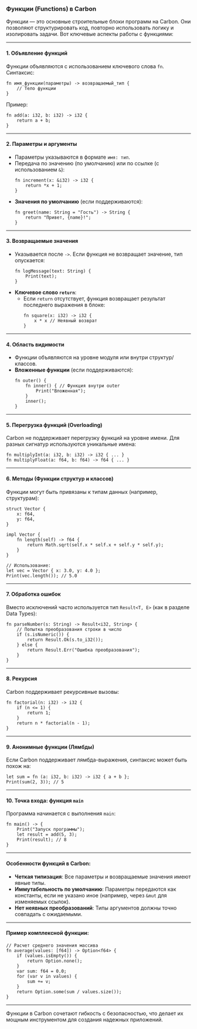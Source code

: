 ### Функции (Functions) в Carbon

Функции — это основные строительные блоки программ на Carbon. Они позволяют структурировать код, повторно использовать логику и изолировать задачи. Вот ключевые аспекты работы с функциями:

---

#### 1. **Объявление функций**
Функции объявляются с использованием ключевого слова `fn`. Синтаксис:  
```carbon
fn имя_функции(параметры) -> возвращаемый_тип {
    // Тело функции
}
```

Пример:  
```carbon
fn add(a: i32, b: i32) -> i32 {
    return a + b;
}
```

---

#### 2. **Параметры и аргументы**
- Параметры указываются в формате `имя: тип`.  
- Передача по значению (по умолчанию) или по ссылке (с использованием `&`):  
  ```carbon
  fn increment(x: &i32) -> i32 {
      return *x + 1;
  }
  ```
- **Значения по умолчанию** (если поддерживаются):  
  ```carbon
  fn greet(name: String = "Гость") -> String {
      return "Привет, {name}!";
  }
  ```

---

#### 3. **Возвращаемые значения**
- Указывается после `->`. Если функция не возвращает значение, тип опускается:  
  ```carbon
  fn logMessage(text: String) {
      Print(text);
  }
  ```
- **Ключевое слово `return`**:  
  - Если `return` отсутствует, функция возвращает результат последнего выражения в блоке:  
    ```carbon
    fn square(x: i32) -> i32 {
        x * x // Неявный возврат
    }
    ```

---

#### 4. **Область видимости**
- Функции объявляются на уровне модуля или внутри структур/классов.  
- **Вложенные функции** (если поддерживаются):  
  ```carbon
  fn outer() {
      fn inner() { // Функция внутри outer
          Print("Вложенная");
      }
      inner();
  }
  ```

---

#### 5. **Перегрузка функций (Overloading)**
Carbon не поддерживает перегрузку функций на уровне имени. Для разных сигнатур используются уникальные имена:  
```carbon
fn multiplyInt(a: i32, b: i32) -> i32 { ... }
fn multiplyFloat(a: f64, b: f64) -> f64 { ... }
```

---

#### 6. **Методы (Функции структур и классов)**
Функции могут быть привязаны к типам данных (например, структурам):  
```carbon
struct Vector {
    x: f64,
    y: f64,
}

impl Vector {
    fn length(self) -> f64 {
        return Math.sqrt(self.x * self.x + self.y * self.y);
    }
}

// Использование:
let vec = Vector { x: 3.0, y: 4.0 };
Print(vec.length()); // 5.0
```

---

#### 7. **Обработка ошибок**
Вместо исключений часто используется тип `Result<T, E>` (как в разделе Data Types):  
```carbon
fn parseNumber(s: String) -> Result<i32, String> {
    // Попытка преобразования строки в число
    if (s.isNumeric()) {
        return Result.Ok(s.to_i32());
    } else {
        return Result.Err("Ошибка преобразования");
    }
}
```

---

#### 8. **Рекурсия**
Carbon поддерживает рекурсивные вызовы:  
```carbon
fn factorial(n: i32) -> i32 {
    if (n <= 1) {
        return 1;
    }
    return n * factorial(n - 1);
}
```

---

#### 9. **Анонимные функции (Лямбды)**
Если Carbon поддерживает лямбда-выражения, синтаксис может быть похож на:  
```carbon
let sum = fn (a: i32, b: i32) -> i32 { a + b };
Print(sum(2, 3)); // 5
```

---

#### 10. **Точка входа: функция `main`**
Программа начинается с выполнения `main`:  
```carbon
fn main() -> {
    Print("Запуск программы");
    let result = add(5, 3);
    Print(result); // 8
}
```

---

#### Особенности функций в Carbon:
- **Четкая типизация**: Все параметры и возвращаемые значения имеют явные типы.  
- **Иммутабельность по умолчанию**: Параметры передаются как константы, если не указано иное (например, через `&mut` для изменяемых ссылок).  
- **Нет неявных преобразований**: Типы аргументов должны точно совпадать с ожидаемыми.  

---

#### Пример комплексной функции:
```carbon
// Расчет среднего значения массива
fn average(values: [f64]) -> Option<f64> {
    if (values.isEmpty()) {
        return Option.none();
    }
    var sum: f64 = 0.0;
    for (var v in values) {
        sum += v;
    }
    return Option.some(sum / values.size());
}
```

---

Функции в Carbon сочетают гибкость с безопасностью, что делает их мощным инструментом для создания надежных приложений. 